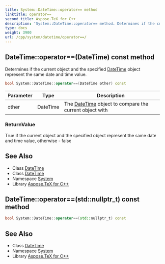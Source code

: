 ```yaml
---
title: System::DateTime::operator== method
linktitle: operator==
second_title: Aspose.TeX for C++
description: 'System::DateTime::operator== method. Determines if the current object and the specified DateTime object represent the same date and time value in C++.'
type: docs
weight: 3900
url: /cpp/system/datetime/operator==/
---
```

## DateTime::operator==(DateTime) const method


Determines if the current object and the specified [DateTime](../) object represent the same date and time value.

```cpp
bool System::DateTime::operator==(DateTime other) const
```


| Parameter | Type | Description |
| --- | --- | --- |
| other | DateTime | The [DateTime](../) object to compare the current object with |

### ReturnValue

True if the current object and the specified object represent the same date and time value, otherwise - false

## See Also

* Class [DateTime](../)
* Class [DateTime](../)
* Namespace [System](../../)
* Library [Aspose.TeX for C++](../../../)
## DateTime::operator==(std::nullptr_t) const method




```cpp
bool System::DateTime::operator==(std::nullptr_t) const
```

## See Also

* Class [DateTime](../)
* Namespace [System](../../)
* Library [Aspose.TeX for C++](../../../)
